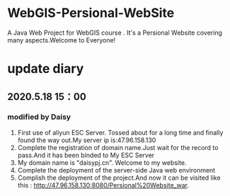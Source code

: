 # WebGIS-Persional-WebSite
A  Java Web Project for WebGIS course . It's a Persional Website covering many aspects.Welcome to Everyone!

# update diary

## 2020.5.18 15：00
### modified by Daisy
1. First use of aliyun ESC Server. Tossed about for a long time and finally found the way out.My server ip is:47.96.158.130
2. Complete the registration of domain name.Just wait for the record to pass.And it has been binded to My ESC Server
3. My domain name is "daisypj.cn". Welcome to my website.
4. Complete the deployment of the server-side Java web environment
5. Complish the deployment of the project.And now it can be visited like this :
http://47.96.158.130:8080/Persional%20Website_war. 
